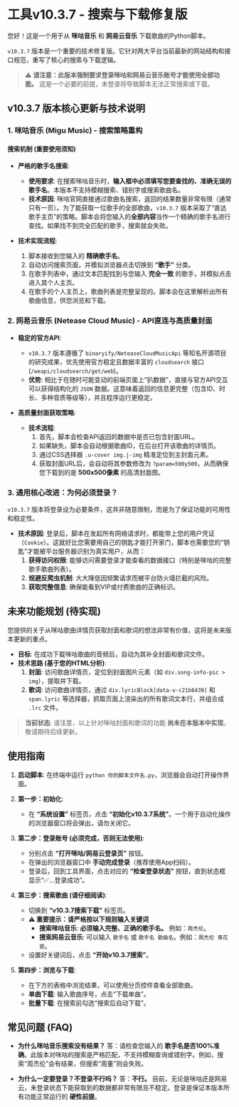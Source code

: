 # 工具v10.3.7 - 搜索与下载修复版

您好！这是一个用于从 **咪咕音乐** 和 **网易云音乐** 下载歌曲的Python脚本。

`v10.3.7` 版本是一个重要的技术修复版。它针对两大平台当前最新的网站结构和接口规范，重写了核心的搜索与下载逻辑。

> **⚠️ 请注意：此版本强制要求登录咪咕和网易云音乐账号才能使用全部功能。** 这是一个必要的前提，未登录将导致脚本无法正常搜索或下载。

## v10.3.7 版本核心更新与技术说明

### 1. 咪咕音乐 (Migu Music) - 搜索策略重构

#### 搜索机制 (重要使用须知)

- **严格的歌手名搜索**:
    
    - **使用要求**: 在搜索咪咕音乐时，**输入框中必须填写您要查找的、准确无误的歌手名**。本版本不支持模糊搜索、错别字或搜索歌曲名。
    - **技术原因**: 咪咕官网直接通过歌曲名搜索，返回的结果数量非常有限（通常只有一页）。为了能获取一位歌手的全部歌曲，`v10.3.7` 版本采取了“直达歌手主页”的策略。脚本会将您输入的**全部内容**当作一个精确的歌手名进行查找。如果找不到完全匹配的歌手，搜索就会失败。
- **技术实现流程**:
    
    1. 脚本接收到您输入的 **精确歌手名**。
    2. 自动访问搜索页面，并模拟浏览器点击切换到 **“歌手”** 分类。
    3. 在歌手列表中，通过文本匹配找到与您输入 **完全一致** 的歌手，并模拟点击进入其个人主页。
    4. 在歌手的个人主页上，歌曲列表是完整呈现的。脚本会在这里解析出所有歌曲信息，供您浏览和下载。

### 2. 网易云音乐 (Netease Cloud Music) - API直连与高质量封面

- **稳定的官方API**:
    
    - `v10.3.7` 版本遵循了 `binaryify/NeteaseCloudMusicApi` 等知名开源项目的研究成果，优先使用官方稳定且数据丰富的 `cloudsearch` 接口 (`/weapi/cloudsearch/get/web`)。
    - **优势**: 相比于在随时可能变动的前端页面上“扒数据”，直接与官方API交互可以获得结构化的 `JSON` 数据。这意味着返回的信息更完整（包含ID、时长、多种音质等级等），并且程序运行更稳定。
- **高质量封面获取策略**:
    
    - **技术流程**:
        1. 首先，脚本会检查API返回的数据中是否已包含封面URL。
        2. 如果缺失，脚本会自动根据歌曲ID，在后台打开该歌曲的详情页。
        3. 通过CSS选择器 `.u-cover img.j-img` 精准定位到主封面元素。
        4. 获取封面URL后，会自动将其参数修改为 `?param=500y500`，从而确保您下载到的是 **500x500像素** 的高清封面图。

### 3. 通用核心改进：为何必须登录？

`v10.3.7` 版本将登录设为必要条件，这并非随意限制，而是为了保证功能的可用性和稳定性。

- **技术原因**: 登录后，脚本在发起所有网络请求时，都能带上您的用户凭证（`Cookie`）。这就好比您需要用自己的钥匙才能打开家门，脚本也需要您的“钥匙”才能被平台服务器识别为真实用户，从而：
    1. **获得访问权限**: 能够访问需要登录才能查看的数据接口（特别是咪咕的完整歌手歌曲列表）。
    2. **规避反爬虫机制**: 大大降低因频繁请求而被平台防火墙拦截的风险。
    3. **获取完整信息**: 确保能看到VIP或付费歌曲的正确标识。

## 未来功能规划 (待实现)

您提供的关于从咪咕歌曲详情页获取封面和歌词的想法非常有价值，这将是未来版本更新的重点。

- **目标**: 在成功下载咪咕歌曲的音频后，自动为其补全封面和歌词文件。
- **技术思路 (基于您的HTML分析)**:
    1. **封面**: 访问歌曲详情页，定位到封面图片元素（如 `div.song-info-pic > img`），提取并下载。
    2. **歌词**: 访问歌曲详情页，通过 `div.lyricBlock[data-v-c21b6439]` 和 `span.lyric` 等选择器，抓取页面上渲染出的所有歌词文本行，并组合成 `.lrc` 文件。

> **当前状态**: 请注意，以上针对咪咕封面和歌词的功能 **尚未在本版本中实现**，敬请期待后续更新。

## 使用指南

1. **启动脚本**: 在终端中运行 `python 你的脚本文件名.py`，浏览器会自动打开操作界面。
    
2. **第一步：初始化**:
    
    - 在 **“系统设置”** 标签页，点击 **“初始化v10.3.7系统”**。一个用于自动化操作的浏览器窗口将会弹出，请勿关闭它。
3. **第二步：登录账号 (必须完成，否则无法使用)**:
    
    - 分别点击 **“打开咪咕/网易云登录页”** 按钮。
    - 在弹出的浏览器窗口中 **手动完成登录**（推荐使用App扫码）。
    - 登录后，回到工具界面，点击对应的 **“检查登录状态”** 按钮，直到状态框显示“✅...登录成功”。
4. **第三步：搜索歌曲 (请仔细阅读)**:
    
    - 切换到 **“v10.3.7搜索下载”** 标签页。
    - **⚠️ 重要提示：请严格按以下规则输入关键词**
        - **搜索咪咕音乐**: **必须输入完整、正确的歌手名。** 例如：`周杰伦`。
        - **搜索网易云音乐**: 可以输入 `歌手名` 或 `歌手名 歌曲名`。例如：`周杰伦 青花瓷`。
    - 设置好关键词后，点击 **“开始v10.3.7搜索”**。
5. **第四步：浏览与下载**:
    
    - 在下方的表格中浏览结果，可以使用分页控件查看全部歌曲。
    - **单曲下载**: 输入歌曲序号，点击“下载单曲”。
    - **批量下载**: 在搜索前勾选“搜索后自动下载”。

## 常见问题 (FAQ)

- **为什么咪咕音乐搜索没有结果？** 答：请检查您输入的 **歌手名是否100%准确**。此版本对咪咕的搜索是严格匹配，不支持模糊查询或错别字。例如，搜索“周杰伦”会有结果，但搜索“周董”则会失败。
    
- **为什么一定要登录？不登录不行吗？** 答：**不行。** 目前，无论是咪咕还是网易云，未登录状态下能获取到的数据都非常有限且不稳定。登录是保证本版本所有功能正常运行的 **硬性前提**。